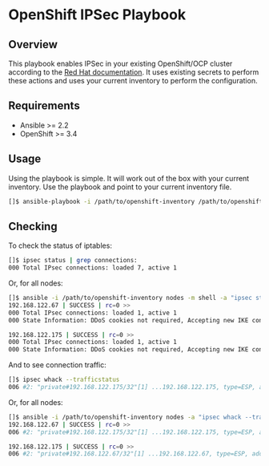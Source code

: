# OpenShift IPSec Playbook

## Overview
This playbook enables IPSec in your existing OpenShift/OCP cluster according to the [Red Hat documentation](https://docs.openshift.com/container-platform/3.6/admin_guide/ipsec.html). It uses existing secrets to perform these actions and uses your current inventory to perform the configuration.

## Requirements
- Ansible >= 2.2
- OpenShift >= 3.4

## Usage
Using the playbook is simple. It will work out of the box with your current inventory. Use the playbook and point to your current inventory file.
```bash
[]$ ansible-playbook -i /path/to/openshift-inventory /path/to/openshift-ansible/playbooks/byo/ipsec.yml
```

## Checking
To check the status of iptables:
```bash
[]$ ipsec status | grep connections:
000 Total IPsec connections: loaded 7, active 1
```
Or, for all nodes:
```bash
[]$ ansible -i /path/to/openshift-inventory nodes -m shell -a "ipsec status | grep connections"
192.168.122.67 | SUCCESS | rc=0 >>
000 Total IPsec connections: loaded 1, active 1
000 State Information: DDoS cookies not required, Accepting new IKE connections

192.168.122.175 | SUCCESS | rc=0 >>
000 Total IPsec connections: loaded 1, active 1
000 State Information: DDoS cookies not required, Accepting new IKE connections
```

And to see connection traffic:
```bash
[]$ ipsec whack --trafficstatus
006 #2: "private#192.168.122.175/32"[1] ...192.168.122.175, type=ESP, add_time=1509134156, inBytes=636519, outBytes=73886, id='CN=192.168.122.175'
```
Or, for all nodes:
```bash
[]$ ansible -i /path/to/openshift-inventory nodes -a "ipsec whack --trafficstatus"
192.168.122.67 | SUCCESS | rc=0 >>
006 #2: "private#192.168.122.175/32"[1] ...192.168.122.175, type=ESP, add_time=1510242657, inBytes=68474, outBytes=9886, id='CN=192.168.122.175'

192.168.122.175 | SUCCESS | rc=0 >>
006 #2: "private#192.168.122.67/32"[1] ...192.168.122.67, type=ESP, add_time=1510242657, inBytes=9886, outBytes=68474, id='CN=192.168.122.67'
```
